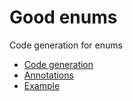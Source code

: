 # Good enums

Code generation for enums

- [Code generation](./packages/good_enums/README.md)
- [Annotations](./packages/good_enums_annotations/README.md)
- [Example](./packages/good_enums/example/lib/main.dart)